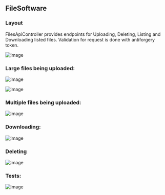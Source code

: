 ## FileSoftware

### Layout

FilesApiController provides endpoints for Uploading, Deleting, Listing and Downloading listed files.
Validation for request is done with antiforgery token.

![image](https://github.com/user-attachments/assets/e73ad5ae-f55a-4a53-85cd-5f28fa964474)

### Large files being uploaded:
![image](https://github.com/user-attachments/assets/d7a7688c-c237-405e-b991-a287385ecce9)

![image](https://github.com/user-attachments/assets/3e6962b3-ad4e-44a1-867d-f08c7f925ddd)

### Multiple files being uploaded:
![image](https://github.com/user-attachments/assets/2d27bddf-8f81-464b-9d33-120fa507381e)

### Downloading:
![image](https://github.com/user-attachments/assets/ddbde8d3-4f82-409d-934b-162b2c70dd59)

### Deleting
![image](https://github.com/user-attachments/assets/593b8b3e-2eb7-42f8-828f-b0c416cd080d)

### Tests:
 ![image](https://github.com/user-attachments/assets/ebdb3733-f6cb-497b-8c2f-06b359c1b9c9)




